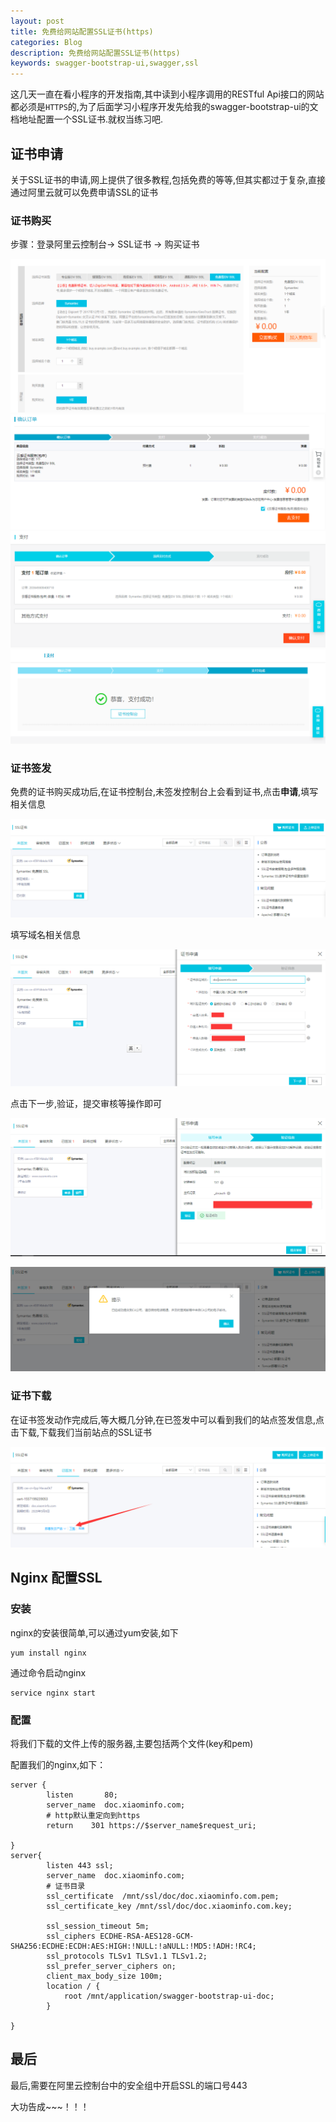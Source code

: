 ```yaml
---
layout: post
title: 免费给网站配置SSL证书(https)
categories: Blog
description: 免费给网站配置SSL证书(https)
keywords: swagger-bootstrap-ui,swagger,ssl
---
```

这几天一直在看小程序的开发指南,其中读到小程序调用的RESTful Api接口的网站都必须是`HTTPS`的,为了后面学习小程序开发先给我的swagger-bootstrap-ui的文档地址配置一个SSL证书.就权当练习吧.

## 证书申请

关于SSL证书的申请,网上提供了很多教程,包括免费的等等,但其实都过于复杂,直接通过阿里云就可以免费申请SSL的证书

### 证书购买

步骤：登录阿里云控制台-> SSL证书 -> 购买证书

![](/images/blog/ssl/s2.png)
![](/images/blog/ssl/s3.png)
![](/images/blog/ssl/s4.png)
![](/images/blog/ssl/s5.png)


### 证书签发

免费的证书购买成功后,在证书控制台,未签发控制台上会看到证书,点击**申请**,填写相关信息

![](/images/blog/ssl/s6.png)

填写域名相关信息

![](/images/blog/ssl/s7.png)

点击下一步,验证，提交审核等操作即可

![](/images/blog/ssl/s8.png)

![](/images/blog/ssl/s9.png)

### 证书下载

在证书签发动作完成后,等大概几分钟,在已签发中可以看到我们的站点签发信息,点击下载,下载我们当前站点的SSL证书

![](/images/blog/ssl/s10.png)

## Nginx 配置SSL

### 安装

nginx的安装很简单,可以通过yum安装,如下

```shell
yum install nginx
```

通过命令启动nginx

```shell
service nginx start
```

### 配置

将我们下载的文件上传的服务器,主要包括两个文件(key和pem)

配置我们的nginx,如下：

```shell
server {
        listen       80;
        server_name  doc.xiaominfo.com;
        # http默认重定向到https
        return    301 https://$server_name$request_uri;

}
server{
        listen 443 ssl;
        server_name  doc.xiaominfo.com;
        # 证书目录
        ssl_certificate  /mnt/ssl/doc/doc.xiaominfo.com.pem;
        ssl_certificate_key /mnt/ssl/doc/doc.xiaominfo.com.key;
        
        ssl_session_timeout 5m;
        ssl_ciphers ECDHE-RSA-AES128-GCM-SHA256:ECDHE:ECDH:AES:HIGH:!NULL:!aNULL:!MD5:!ADH:!RC4;
        ssl_protocols TLSv1 TLSv1.1 TLSv1.2;
        ssl_prefer_server_ciphers on;
        client_max_body_size 100m;
        location / {
            root /mnt/application/swagger-bootstrap-ui-doc;
        }

}
```
## 最后

最后,需要在阿里云控制台中的安全组中开启SSL的端口号443

大功告成~~~！！！
